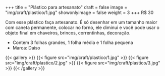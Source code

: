 +++
title = "Plástico para artesanato"
draft = false
image = "img/craft/plastico/1.jpg"
showonlyimage = false
weight = 3
+++
<span class="price">R$ 30</span>


<!--more-->

Com esse plástico faça artesanato. É só desenhar em um tamanho maior com caneta permanente, colocar no forno, ele diminui e você pode usar o objeto final em chaveiros, brincos, correntinhas, decoração. 

- Contem 3 folhas grandes, 1 folha média e 1 folha pequena
- Marca: Daiso

{{< gallery >}}
{{< figure src="img/craft/plastico/1.jpg" >}}
{{< figure src="img/craft/plastico/2.jpg" >}}
{{< figure src="img/craft/plastico/3.jpg" >}}
{{< /gallery >}}
